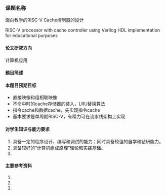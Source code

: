 ### 课题名称
面向教学的RISC-V Cache控制器的设计

RISC-V processor with cache controller using Verilog HDL implementation for educational purposes

#### 论文研究方向
计算机应用

#### 题目简述

#### 本题目预期目标
- 直接映像和组相联映像
- 不命中时的cache存储器的装入，LRU替换算法
- 指令cache和数据cache，先实现指令cache
- 基本要求是单周期RISC-V，有精力可在流水线架构上实现

#### 对学生知识与能力要求
1. 具备一定的程序设计、编写和调试的能力；同时具备较强的自学和钻研能力。
2. 具备较好的“计算机组成原理”理论和实践基础。
3. 

#### 主要参考资料
1. 
2. 
3. 
